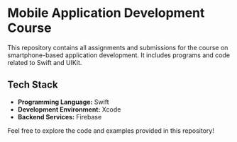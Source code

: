 # Mobile Application Development Course

This repository contains all assignments and submissions for the course on smartphone-based application development. It includes programs and code related to Swift and UIKit.

## Tech Stack
- **Programming Language:** Swift
- **Development Environment:** Xcode
- **Backend Services:** Firebase

Feel free to explore the code and examples provided in this repository!
